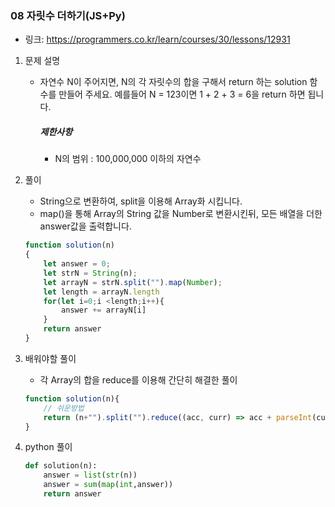 ### 08 자릿수 더하기(JS+Py)

* 링크: https://programmers.co.kr/learn/courses/30/lessons/12931

1. 문제 설명

   * 자연수 N이 주어지면, N의 각 자릿수의 합을 구해서 return 하는 solution 함수를 만들어 주세요.
     예를들어 N = 123이면 1 + 2 + 3 = 6을 return 하면 됩니다.

     ##### 제한사항

     - N의 범위 : 100,000,000 이하의 자연수

2. 풀이

   * String으로 변환하여, split을 이용해 Array화 시킵니다.
   * map()을 통해 Array의 String 값을 Number로 변환시킨뒤, 모든 배열을 더한 answer값을 출력합니다.
   
   ```js
   function solution(n)
   {
       let answer = 0;
       let strN = String(n);
       let arrayN = strN.split("").map(Number);
       let length = arrayN.length
       for(let i=0;i <length;i++){
           answer += arrayN[i]
       }
       return answer
   }
   ```
   
3. 배워야할 풀이

   * 각 Array의 합을 reduce를 이용해 간단히 해결한 풀이

   ```js
   function solution(n){
       // 쉬운방법
       return (n+"").split("").reduce((acc, curr) => acc + parseInt(curr), 0)
   }
   ```

4. python 풀이

   ```python
   def solution(n):
       answer = list(str(n))
       answer = sum(map(int,answer))
       return answer
   ```

   

